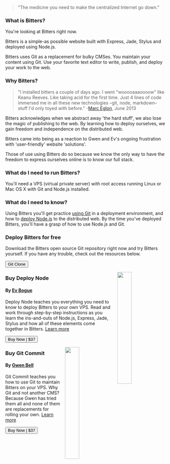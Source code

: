 > "The medicine you need to make the centralized Internet go down."

### What is Bitters?

You're looking at Bitters right now.

Bitters is a simple-as possible website built with Express, Jade, Stylus and deployed using Node.js.

Bitters uses Git as a replacement for bulky CMSes. You maintain your content using Git. Use your favorite text editor to write, publish, and deploy your work to the web.

### Why Bitters?

> "I installed bitters a couple of days ago. I went "wooooaaaoooow" like Keanu Reeves. Like taking acid for the first time.
Just 4 lines of code immersed me in all these new technologies –git, node, markdown– stuff I'd only toyed with before." -[Marc Eglon](http://eglon.net), June 2013

Bitters acknowledges when we abstract away 'the hard stuff', we also lose the magic of publishing to the web. By learning how to deploy ourselves, we gain freedom and independence on the distributed web.

Bitters came into being as a reaction to Gwen and Ev's ongoing frustration with 'user-friendly' website 'solutions'. 

Those of use using Bitters do so because we know the only way to have the freedom to express ourselves online is to know our full stack.

### What do I need to run Bitters?

You'll need a VPS (virtual private server) with root access running Linux or Mac OS X with Git and Node.js installed.

### What do I need to know?

Using Bitters you'll get practice [using Git](http://git.gwenbell.com) in a deployment environment, and how to [deploy Node.js](http://deployno.de) to the distributed web. By the time you've deployed Bitters, you'll have a grasp of how to use Node.js and Git.

### Deploy Bitters for free

Download the Bitters open source Git repository right now and try Bitters yourself. If you have any trouble, check out the resources below.

<a href="https://github.com/evbogue/bitters"><button>Git Clone</button></a>

<a href="http://evbogue.fetchapp.com/sell/sfasaixe/ppc"><img src="http://writing.evbogue.com/images/deploy.jpg" class="profile" style="width: 30%; float: right; margin-left: 1em;"></a>

### Buy Deploy Node

#### By [Ev Bogue](http://evbogue.com/)

Deploy Node teaches you everything you need to know to deploy Bitters to your own VPS. Read and work through step-by-step instructions as you learn the ins-and-outs of Node.js, Express, Jade, Stylus and how all of these elements come together in Bitters. [Learn more](http://deployno.de)

<a href="http://evbogue.fetchapp.com/sell/sfasaixe/ppc"><button>Buy Now | $37</button></a>

<a href="http://gwenbell.fetchapp.com/sell/yiniekoh/ppc"><img src="http://git.gwenbell.com/images/git-commit-cover.jpg" class="profile" style="width: 30%; float: right; margin-left: 1em;"></a>

### Buy Git Commit

#### By [Gwen Bell](http://gwenbell.com.)

Git Commit teaches you how to use Git to maintain Bitters on your VPS. Why Git and not another CMS? Because Gwen has tried them all and none of them are replacements for rolling your own. [Learn more](http://git.gwenbell.com/)

<a href="http://gwenbell.fetchapp.com/sell/yiniekoh/ppc"><button>Buy Now | $37</button></a>


